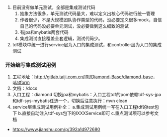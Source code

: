 1. 目前没有做单元测试，全部是集成测试代码
    1. 抽象方法很多，单元测试代码量大，难以定义出核心代码进行统一管理
    1. 作者很少，不是大规模团队协作类型的代码，没必要定义很多mock，自信自己的代码没必要单元测试，没必要做到这么细致的测试
    1. 有jpa和mybatis两套代码
    1. 集成测试直接覆盖全套逻辑，测试代码少。
1. tdf模块中统一进行service层为入口的集成测试，和controller层为入口的集成测试


### 开始编写集成测试用例
1. 工程地址：http://gitlab.taiji.com.cn/IRI/Diamond-Base/diamond-base-platform
2. 文档：/docs
3. 入口工程：diamond
切换jpa和mybatis：入口工程tdf的pom依赖tdf-sys-jpa和tdf-sys-mybatis任选一个，切换后注意执行：mvn clean
4. service层集成测试用例补全：
       a.集成测试用例统一写在入口工程tdf的test包下
       b.直接自动注入tdf-sys包下的IXXXService即可
       c.重点测试项可以参考文档



* https://www.jianshu.com/p/392a1d972680